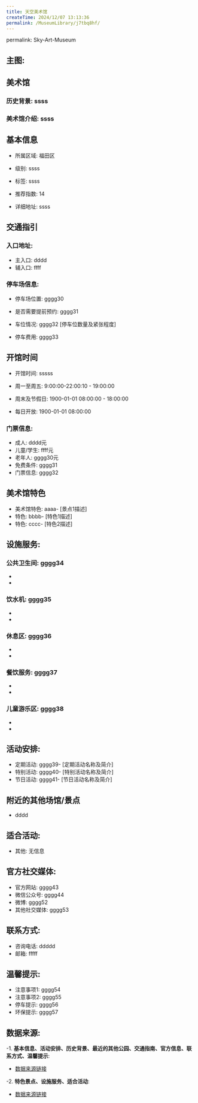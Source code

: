 ```yaml
---
title: 天空美术馆
createTime: 2024/12/07 13:13:36
permalink: /MuseumLibrary/j7tbq8hf/
---
```

permalink: Sky-Art-Museum
## 主图:
<ImageCard
image="https://www.szartm.com/open/images/gkbg.png"
title= "天空美术馆"
description= "ssss"
date="2024/12/07"
href="/"
author="sunshang-hl"
/>
## 美术馆
### 历史背景: ssss
### 美术馆介绍: ssss
## 基本信息

- 所属区域: 福田区

- 级别: ssss

- 标签: ssss

- 推荐指数: 14

- 详细地址: ssss

## 交通指引

### 入口地址:
- 主入口: dddd
- 辅入口: ffff
### 停车场信息:
- 停车场位置: gggg30

- 是否需要提前预约: gggg31

- 车位情况: gggg32 [停车位数量及紧张程度]

- 停车费用: gggg33

## 开馆时间
- 开馆时间: sssss

- 周一至周五: 9:00:00-22:00:10 - 19:00:00
- 周末及节假日: 1900-01-01 08:00:00 - 18:00:00
- 每日开放: 1900-01-01 08:00:00

### 门票信息:
- 成人: dddd元
- 儿童/学生: ffff元
- 老年人: gggg30元
- 免费条件: gggg31
- 门票信息: gggg32
## 美术馆特色
- 美术馆特色: aaaa- [景点1描述]
- 特色: bbbb- [特色1描述]
- 特色: cccc- [特色2描述]
## 设施服务:
### 公共卫生间: gggg34
- 
- 
### 饮水机: gggg35
- 
- 
### 休息区: gggg36
- 
- 
### 餐饮服务: gggg37
- 
- 
### 儿童游乐区: gggg38
- 
- 
## 活动安排:
- 定期活动: gggg39- [定期活动名称及简介]
- 特别活动: gggg40- [特别活动名称及简介]
- 节日活动: gggg41- [节日活动名称及简介]
## 附近的其他场馆/景点
- dddd

## 适合活动:
- 其他: 无信息

## 官方社交媒体:
- 官方网站: gggg43
- 微信公众号: gggg44
- 微博: gggg52
- 其他社交媒体: gggg53

## 联系方式:
- 咨询电话: ddddd 
- 邮箱: fffff

## 温馨提示:
- 注意事项1: gggg54
- 注意事项2: gggg55
- 停车提示: gggg56
- 环保提示: gggg57

## 数据来源:
-1. **基本信息、活动安排、历史背景、最近的其他公园、交通指南、官方信息、联系方式、温馨提示**:
- [数据来源链接](http://wtl.sz.gov.cn/ggfw/whl/msgylb/index.html)

-2. **特色景点、设施服务、适合活动**:
- [数据来源链接](http://wtl.sz.gov.cn/ggfw/whl/msgylb/index.html)

